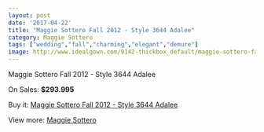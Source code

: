 ```yaml
---
layout: post
date: '2017-04-22'
title: "Maggie Sottero Fall 2012 - Style 3644 Adalee"
category: Maggie Sottero
tags: ["wedding","fall","charming","elegant","demure"]
image: http://www.idealgown.com/9142-thickbox_default/maggie-sottero-fall-2012-style-3644-adalee.jpg
---
```

Maggie Sottero Fall 2012 - Style 3644 Adalee

On Sales: **$293.995**
<a href="https://www.idealgown.com/en/maggie-sottero/3822-maggie-sottero-fall-2012-style-3644-adalee.html"><amp-img layout="responsive" width="600" height="600" src="//www.idealgown.com/9142-thickbox_default/maggie-sottero-fall-2012-style-3644-adalee.jpg" alt="Maggie Sottero Fall 2012 - Style 3644 Adalee 0" /></a>
<a href="https://www.idealgown.com/en/maggie-sottero/3822-maggie-sottero-fall-2012-style-3644-adalee.html"><amp-img layout="responsive" width="600" height="600" src="//www.idealgown.com/9144-thickbox_default/maggie-sottero-fall-2012-style-3644-adalee.jpg" alt="Maggie Sottero Fall 2012 - Style 3644 Adalee 1" /></a>
<a href="https://www.idealgown.com/en/maggie-sottero/3822-maggie-sottero-fall-2012-style-3644-adalee.html"><amp-img layout="responsive" width="600" height="600" src="//www.idealgown.com/9143-thickbox_default/maggie-sottero-fall-2012-style-3644-adalee.jpg" alt="Maggie Sottero Fall 2012 - Style 3644 Adalee 2" /></a>

Buy it: [Maggie Sottero Fall 2012 - Style 3644 Adalee](https://www.idealgown.com/en/maggie-sottero/3822-maggie-sottero-fall-2012-style-3644-adalee.html "Maggie Sottero Fall 2012 - Style 3644 Adalee")

View more: [Maggie Sottero](https://www.idealgown.com/en/45-maggie-sottero "Maggie Sottero")
